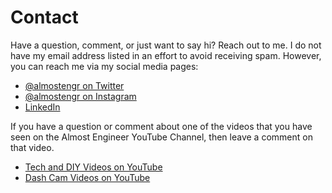 ﻿---
date: 2019-12-22
description: Information about this blog and Kenny Robinson.
author: Kenny Robinson
---

# Contact

Have a question, comment, or just want to say hi? Reach out to me. I do not have my email 
address listed in an effort to avoid receiving spam. However, you can reach me via 
my social media pages: 

* <a href="https://twitter.com/almostengr" target="_blank">@almostengr on Twitter</a>
* <a href="https://instagram.com/almostengr" target="_blank">@almostengr on Instagram</a>
* <a href="https://linkedin.com/in/krobinsontech" target="_blank">LinkedIn</a>

If you have a question or comment about one of the videos that you have seen on the Almost Engineer YouTube Channel, then leave a comment on that video.

* <a href="https://www.youtube.com/channel/UC4HCouBLtXD1j1U_17aBqig?sub_confirmation=1" target="_blank">Tech and DIY Videos on YouTube</a>
* <a href="https://www.youtube.com/channel/UCB7rvymUaUbbig3skv2zvCQ?sub_confirmation=1" target="_blank">Dash Cam Videos on YouTube</a>

